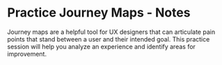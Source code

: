 # Practice Journey Maps - Notes

Journey maps are a helpful tool for UX designers that can articulate pain points that stand between a user and their intended goal. This practice session will help you analyze an experience and identify areas for improvement.
